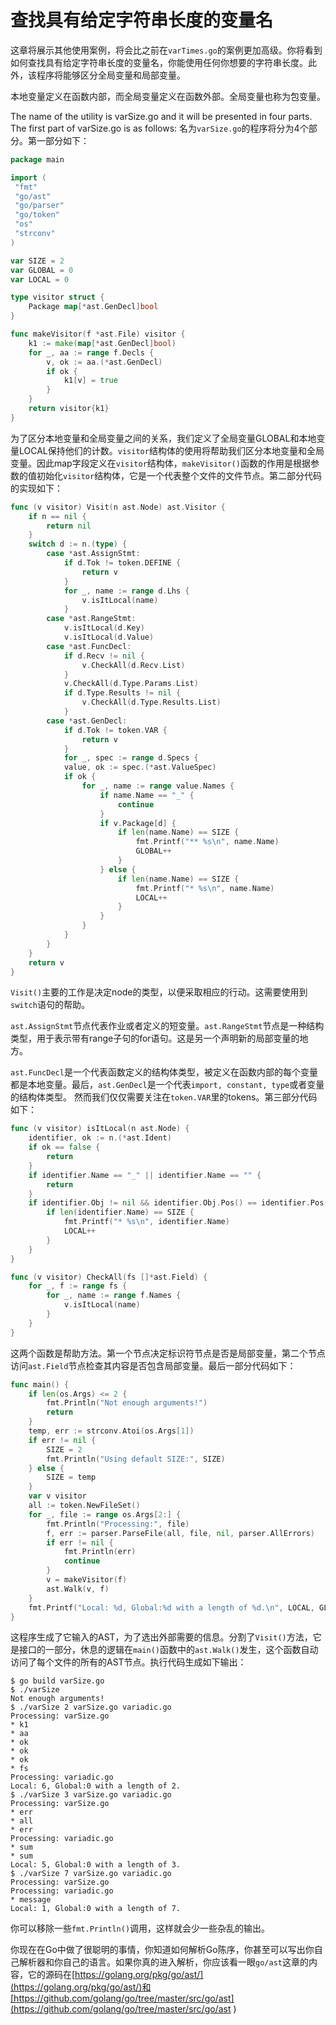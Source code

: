 # 查找具有给定字符串长度的变量名

这章将展示其他使用案例，将会比之前在`varTimes.go`的案例更加高级。你将看到如何查找具有给定字符串长度的变量名，你能使用任何你想要的字符串长度。此外，该程序将能够区分全局变量和局部变量。

本地变量定义在函数内部，而全局变量定义在函数外部。全局变量也称为包变量。

The name of the utility is varSize.go and it will be presented in four parts. The first part of varSize.go is as follows:
名为`varSize.go`的程序将分为4个部分。第一部分如下：

```go
package main

import (
 "fmt"
 "go/ast"
 "go/parser"
 "go/token"
 "os"
 "strconv"
)

var SIZE = 2
var GLOBAL = 0
var LOCAL = 0

type visitor struct {
    Package map[*ast.GenDecl]bool
}

func makeVisitor(f *ast.File) visitor {
    k1 := make(map[*ast.GenDecl]bool)
    for _, aa := range f.Decls {
        v, ok := aa.(*ast.GenDecl)
        if ok {
            k1[v] = true
        }
    }
    return visitor{k1}
}
```

为了区分本地变量和全局变量之间的关系，我们定义了全局变量GLOBAL和本地变量LOCAL保持他们的计数。`visitor`结构体的使用将帮助我们区分本地变量和全局变量。因此map字段定义在`visitor`结构体，`makeVisitor()`函数的作用是根据参数的值初始化`visitor`结构体，它是一个代表整个文件的文件节点。第二部分代码的实现如下：

```go
func (v visitor) Visit(n ast.Node) ast.Visitor {
    if n == nil {
        return nil
    }
    switch d := n.(type) {
        case *ast.AssignStmt:
            if d.Tok != token.DEFINE {
                return v
            }
            for _, name := range d.Lhs {
                v.isItLocal(name)
            }
        case *ast.RangeStmt:
            v.isItLocal(d.Key)
            v.isItLocal(d.Value)
        case *ast.FuncDecl:
            if d.Recv != nil {
                v.CheckAll(d.Recv.List)
            }
            v.CheckAll(d.Type.Params.List)
            if d.Type.Results != nil {
                v.CheckAll(d.Type.Results.List)
            }
        case *ast.GenDecl:
            if d.Tok != token.VAR {
                return v
            }
            for _, spec := range d.Specs {
            value, ok := spec.(*ast.ValueSpec)
            if ok {
                for _, name := range value.Names {
                    if name.Name == "_" {
                        continue
                    }
                    if v.Package[d] {
                        if len(name.Name) == SIZE {
                            fmt.Printf("** %s\n", name.Name)
                            GLOBAL++
                        }
                    } else {
                        if len(name.Name) == SIZE {
                            fmt.Printf("* %s\n", name.Name)
                            LOCAL++
                        }
                    }
                }
            }
        }
    }
    return v
}
```

`Visit()`主要的工作是决定node的类型，以便采取相应的行动。这需要使用到`switch`语句的帮助。

`ast.AssignStmt`节点代表作业或者定义的短变量。`ast.RangeStmt`节点是一种结构类型，用于表示带有range子句的for语句。这是另一个声明新的局部变量的地方。

`ast.FuncDecl`是一个代表函数定义的结构体类型，被定义在函数内部的每个变量都是本地变量。最后，`ast.GenDecl`是一个代表`import, constant, type`或者变量的结构体类型。
然而我们仅仅需要关注在`token.VAR`里的tokens。第三部分代码如下：

```go
func (v visitor) isItLocal(n ast.Node) {
    identifier, ok := n.(*ast.Ident)
    if ok == false {
        return
    }
    if identifier.Name == "_" || identifier.Name == "" {
        return
    }
    if identifier.Obj != nil && identifier.Obj.Pos() == identifier.Pos() {
        if len(identifier.Name) == SIZE {
            fmt.Printf("* %s\n", identifier.Name)
            LOCAL++
        }
    }
}

func (v visitor) CheckAll(fs []*ast.Field) {
    for _, f := range fs {
        for _, name := range f.Names {
            v.isItLocal(name)
        }
    }
}
```

这两个函数是帮助方法。第一个节点决定标识符节点是否是局部变量，第二个节点访问`ast.Field`节点检查其内容是否包含局部变量。最后一部分代码如下：

```go
func main() {
    if len(os.Args) <= 2 {
        fmt.Println("Not enough arguments!")
        return
    }
    temp, err := strconv.Atoi(os.Args[1])
    if err != nil {
        SIZE = 2
        fmt.Println("Using default SIZE:", SIZE)
    } else {
        SIZE = temp
    }
    var v visitor
    all := token.NewFileSet()
    for _, file := range os.Args[2:] {
        fmt.Println("Processing:", file)
        f, err := parser.ParseFile(all, file, nil, parser.AllErrors)
        if err != nil {
            fmt.Println(err)
            continue
        }
        v = makeVisitor(f)
        ast.Walk(v, f)
    }
    fmt.Printf("Local: %d, Global:%d with a length of %d.\n", LOCAL, GLOBAL, SIZE)
}
```

这程序生成了它输入的AST，为了选出外部需要的信息。分割了`Visit()`方法，它是接口的一部分，休息的逻辑在`main()`函数中的`ast.Walk()`发生，这个函数自动访问了每个文件的所有的AST节点。执行代码生成如下输出：

```shell
$ go build varSize.go
$ ./varSize
Not enough arguments!
$ ./varSize 2 varSize.go variadic.go
Processing: varSize.go
* k1
* aa
* ok
* ok
* ok
* fs
Processing: variadic.go
Local: 6, Global:0 with a length of 2.
$ ./varSize 3 varSize.go variadic.go
Processing: varSize.go
* err
* all
* err
Processing: variadic.go
* sum
* sum
Local: 5, Global:0 with a length of 3.
$ ./varSize 7 varSize.go variadic.go
Processing: varSize.go
Processing: variadic.go
* message
Local: 1, Global:0 with a length of 7.
```

你可以移除一些`fmt.Println()`调用，这样就会少一些杂乱的输出。

你现在在Go中做了很聪明的事情，你知道如何解析Go陈序，你甚至可以写出你自己解析器和你自己的语言。如果你真的进入解析，你应该看一眼`go/ast`这章的内容，它的源码在[https://golang.org/pkg/go/ast/](https://golang.org/pkg/go/ast/)和[https://github.com/golang/go/tree/master/src/go/ast](https://github.com/golang/go/tree/master/src/go/ast )